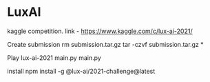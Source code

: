 # LuxAI
kaggle competition. link - https://www.kaggle.com/c/lux-ai-2021/ 

Create submission 
rm submission.tar.gz
tar -czvf submission.tar.gz *

Play
lux-ai-2021 main.py main.py

install 
npm install -g @lux-ai/2021-challenge@latest
